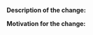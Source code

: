 <!--

Before making a PR, please read our contributing guidelines https://github.com/stolostron/deploy/blob/master/CONTRIBUTING.MD

Note: Make sure your branch is rebased to the latest upstream master.

-->

**Description of the change:**


**Motivation for the change:**

<!--

Note: If this PR is fixing an issue make sure to add a note saying:
Closes #<ISSUE_NUMBER>

-->
